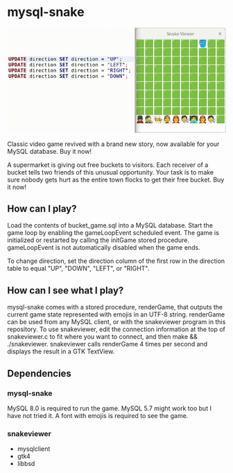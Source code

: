 # mysql-snake

![](demo.gif)

Classic video game revived with a brand new story, now available for
your MySQL database. Buy it now!

A supermarket is giving out free buckets to visitors. Each receiver of
a bucket tells two friends of this unusual opportunity. Your task is
to make sure nobody gets hurt as the entire town flocks to get their
free bucket. Buy it now!

## How can I play?

Load the contents of bucket_game.sql into a MySQL database. Start the
game loop by enabling the gameLoopEvent scheduled event. The game is
initialized or restarted by calling the initGame stored
procedure. gameLoopEvent is not automatically disabled when the game
ends.

To change direction, set the direction column of the first row in the
direction table to equal "UP", "DOWN", "LEFT", or "RIGHT".

## How can I see what I play?

mysql-snake comes with a stored procedure, renderGame, that outputs
the current game state represented with emojis in an UTF-8
string. renderGame can be used from any MySQL client, or with the
snakeviewer program in this repository. To use snakeviewer, edit the
connection information at the top of snakeviewer.c to fit where you
want to connect, and then make && ./snakeviewer. snakeviewer calls
renderGame 4 times per second and displays the result in a GTK
TextView.

## Dependencies

### mysql-snake

MySQL 8.0 is required to run the game. MySQL 5.7 might work too but I
have not tried it. A font with emojis is required to see the game.

### snakeviewer
* mysqlclient
* gtk4
* libbsd

